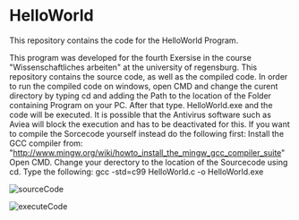 # HelloWorld
This repository contains the code for the HelloWorld Program.

This program was developed for the fourth Exersise in the course "Wissenschaftliches arbeiten" at the university of regensburg.
This repository contains the source code, as well as the compiled code. In order to run the compiled code on windows, open CMD and change the curent directory by typing cd and adding the Path to the location of the Folder containing Program on your PC.
After that type. HelloWorld.exe and the code will be executed. It is possible that the Antivirus software such as Aviea will block the execution and has to be deactivated for this.
If you want to compile the Sorcecode yourself instead do the following first: Install the GCC compiler from: "http://www.mingw.org/wiki/howto_install_the_mingw_gcc_compiler_suite" Open CMD. Change your derectory to the location of the Sourcecode using cd. Type the following:  gcc -std=c99 HelloWorld.c -o HelloWorld.exe


![sourceCode](https://user-images.githubusercontent.com/53040360/97560622-3acf5600-19df-11eb-86e4-58c2959b9a4b.png)


![executeCode](https://user-images.githubusercontent.com/53040360/97561100-ec6e8700-19df-11eb-8e3b-1815a89fd4d4.png)


